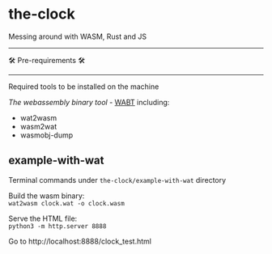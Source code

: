 # the-clock

Messing around with WASM, Rust and JS

----
🛠️ Pre-requirements 🛠️

----

Required tools to be installed on the machine

*The webassembly binary tool* - [WABT](https://github.com/WebAssembly/wabt) including:

- wat2wasm
- wasm2wat
- wasmobj-dump

## example-with-wat

Terminal commands under `the-clock/example-with-wat` directory

Build the wasm binary:  
`wat2wasm clock.wat -o clock.wasm`

Serve the HTML file:  
`python3 -m http.server 8888`

Go to http://localhost:8888/clock_test.html